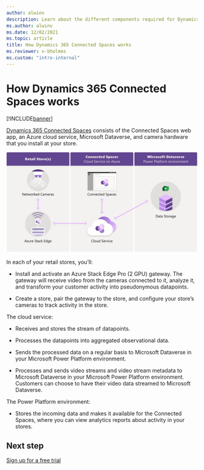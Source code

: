 ```yaml
---
author: alwinv
description: Learn about the different components required for Dynamics 365 Connected Spaces and how it works
ms.author: alwinv
ms.date: 12/02/2021
ms.topic: article
title: How Dynamics 365 Connected Spaces works
ms.reviewer: v-bholmes
ms.custom: "intro-internal"
---
```


# How Dynamics 365 Connected Spaces works

[!INCLUDE[banner](includes/banner.md)]

[Dynamics 365 Connected Spaces](index.md) consists of the Connected Spaces web app, an Azure cloud service, Microsoft Dataverse, and camera hardware that you install at your store.

![Illustration of retail store, Azure cloud service and Power Platorm components.](media/how-connected-spaces-works.jpg "Illustration of retail store, Azure cloud service and Power Platform components")
 
In each of your retail stores, you’ll:

- Install and activate an Azure Stack Edge Pro (2 GPU) gateway. The gateway will receive video from the cameras connected to it, analyze it, and transform your customer activity into pseudonymous datapoints.

- Create a store, pair the gateway to the store, and configure your store’s cameras to track activity in the store.

The cloud service:

- Receives and stores the stream of datapoints.

- Processes the datapoints into aggregated observational data.

- Sends the processed data on a regular basis to Microsoft Dataverse in your Microsoft Power Platform environment.

- Processes and sends video streams and video stream metadata to Microsoft Dataverse in your Microsoft Power Platform environment. Customers can choose to have their video data streamed to Microsoft Dataverse.  

The Power Platform environment:

- Stores the incoming data and makes it available for the Connected Spaces, where you can view analytics reports about activity in your stores.

## Next step

[Sign up for a free trial](trial-signup.md)

